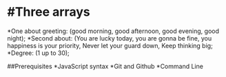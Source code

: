 #Three arrays
=============

*One about greeting: (good morning, good afternoon, good evening, good night);
*Second about: (You are lucky today, you are gonna be fine, you happiness is your priority, Never let your guard down, Keep thinking big;
*Degree: (1 up to 30); 

##Prerequisites
*JavaScript syntax
*Git and Github
*Command Line